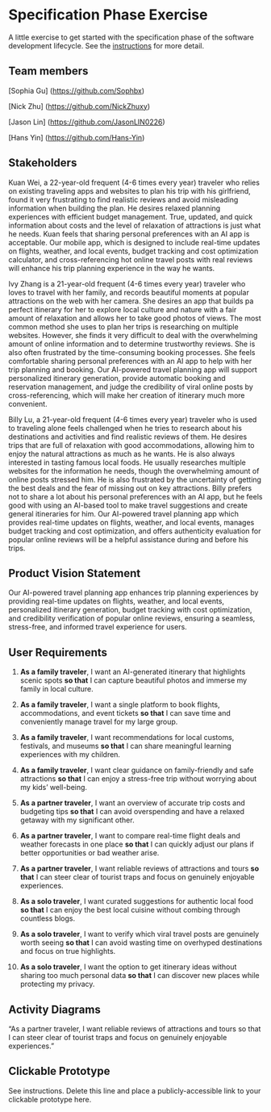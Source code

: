 # Specification Phase Exercise

A little exercise to get started with the specification phase of the software development lifecycle. See the [instructions](instructions.md) for more detail.

## Team members

[Sophia Gu] (https://github.com/Sophbx)
  
[Nick Zhu] (https://github.com/NickZhuxy)
  
[Jason Lin] (https://github.com/JasonLIN0226)
  
[Hans Yin] (https://github.com/Hans-Yin)
  

## Stakeholders

Kuan Wei, a 22-year-old frequent (4-6 times every year) traveler who relies on existing traveling apps and websites to plan his trip with his girlfriend, found it very frustrating to find realistic reviews and avoid misleading information when building the plan. He desires relaxed planning experiences with efficient budget management. True, updated, and quick information about costs and the level of relaxation of attractions is just what he needs. Kuan feels that sharing personal preferences with an AI app is acceptable. Our mobile app, which is designed to include real-time updates on flights, weather, and local events, budget tracking and cost optimization calculator, and cross-referencing hot online travel posts with real reviews will enhance his trip planning experience in the way he wants.
    
Ivy Zhang is a 21-year-old frequent (4-6 times every year) traveler who loves to travel with her family, and records beautiful moments at popular attractions on the web with her camera. She desires an app that builds pa perfect itinerary for her to explore local culture and nature with a fair amount of relaxation and allows her to take good photos of views. The most common method she uses to plan her trips is researching on multiple websites. However, she finds it very difficult to deal with the overwhelming amount of online information and to determine trustworthy reviews. She is also often frustrated by the time-consuming booking processes. She feels comfortable sharing personal preferences with an AI app to help with her trip planning and booking. Our AI-powered travel planning app will support personalized itinerary generation, provide automatic booking and reservation management, and judge the credibility of viral online posts by cross-referencing, which will make her creation of itinerary much more convenient.
   
Billy Lu, a 21-year-old frequent (4-6 times every year) traveler who is used to traveling alone feels challenged when he tries to research about his destinations and activities and find realistic reviews of them. He desires trips that are full of relaxation with good accommodations, allowing him to enjoy the natural attractions as much as he wants. He is also always interested in tasting famous local foods. He usually researches multiple websites for the information he needs, though the overwhelming amount of online posts stressed him. He is also frustrated by the uncertainty of getting the best deals and the fear of missing out on key attractions. Billy prefers not to share a lot about his personal preferences with an AI app, but he feels good with using an AI-based tool to make travel suggestions and create general itineraries for him. Our AI-powered travel planning app which provides real-time updates on flights, weather, and local events, manages budget tracking and cost optimization, and offers authenticity evaluation for popular online reviews will be a helpful assistance during and before his trips.



## Product Vision Statement

Our AI-powered travel planning app enhances trip planning experiences by providing real-time updates on flights, weather, and local events, personalized itinerary generation, budget tracking with cost optimization, and credibility verification of popular online reviews, ensuring a seamless, stress-free, and informed travel experience for users.


## User Requirements
1. **As a family traveler**, I want an AI-generated itinerary that highlights scenic spots **so that** I can capture beautiful photos and immerse my family in local culture.

2. **As a family traveler**, I want a single platform to book flights, accommodations, and event tickets **so that** I can save time and conveniently manage travel for my large group.

3. **As a family traveler**, I want recommendations for local customs, festivals, and museums **so that** I can share meaningful learning experiences with my children.

4. **As a family traveler**, I want clear guidance on family-friendly and safe attractions **so that** I can enjoy a stress-free trip without worrying about my kids’ well-being.

5. **As a partner traveler**, I want an overview of accurate trip costs and budgeting tips **so that** I can avoid overspending and have a relaxed getaway with my significant other.

6. **As a partner traveler**, I want to compare real-time flight deals and weather forecasts in one place **so that** I can quickly adjust our plans if better opportunities or bad weather arise.

7. **As a partner traveler**, I want reliable reviews of attractions and tours **so that** I can steer clear of tourist traps and focus on genuinely enjoyable experiences.

8. **As a solo traveler**, I want curated suggestions for authentic local food **so that** I can enjoy the best local cuisine without combing through countless blogs.

9. **As a solo traveler**, I want to verify which viral travel posts are genuinely worth seeing **so that** I can avoid wasting time on overhyped destinations and focus on true highlights.

10. **As a solo traveler**, I want the option to get itinerary ideas without sharing too much personal data **so that** I can discover new places while protecting my privacy.

## Activity Diagrams

“As a partner traveler, I want reliable reviews of attractions and tours so that I can steer clear of tourist traps and focus on genuinely enjoyable experiences.”



## Clickable Prototype

See instructions. Delete this line and place a publicly-accessible link to your clickable prototype here.
